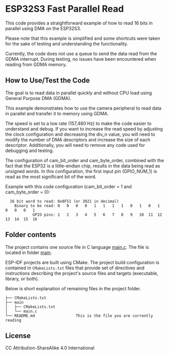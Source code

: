 # ESP32S3 Fast Parallel Read

This code provides a straightforward example of how to read 16 bits in parallel using DMA on the ESP32S3.

Please note that this example is simplified and some shortcuts were taken for the sake of testing and understanding the functionality.

Currently, the code does not use a queue to send the data read from the GDMA interrupt. During testing, no issues have been encountered when reading from GDMA memory.

## How to Use/Test the Code

The goal is to read data in parallel quickly and without CPU load using General Purpose DMA (GDMA).

This example demonstrates how to use the camera peripheral to read data in parallel and transfer it to memory using GDMA.

The speed is set to a low rate (157,480 Hz) to make the code easier to understand and debug. If you want to increase the read speed by adjusting the clock configuration and decreasing the div_n value, you will need to modify the number of DMA descriptors and increase the size of each descriptor. Additionally, you will need to remove any code used for debugging and testing.

The configuration of cam_bit_order and cam_byte_order, combined with the fact that the ESP32 is a little-endian chip, results in the data being read as unsigned words. In this configuration, the first input pin (GPIO_NUM_1) is read as the most significant bit of the word.

Example with this code configuration (cam_bit_order = 1 and cam_byte_order = 0):
```
  16 bit word to read: 0x0F51 (or 3921 in decimal)
    Binary to be read: 0   0   0   0   1   1   1   1   0   1   0   1   0   0   0   1 
            GPIO pins: 1   2   3   4   5   6   7   8   9   10  11  12  13  14  15  16
```

## Folder contents

The project contains one source file in C language [main.c](main/main.c). The file is located in folder [main](main).

ESP-IDF projects are built using CMake. The project build configuration is contained in `CMakeLists.txt`
files that provide set of directives and instructions describing the project's source files and targets
(executable, library, or both). 

Below is short explanation of remaining files in the project folder.

```
├── CMakeLists.txt
├── main
│   ├── CMakeLists.txt
│   └── main.c
└── README.md                  This is the file you are currently reading
```

## License

CC Attribution-ShareAlike 4.0 International
